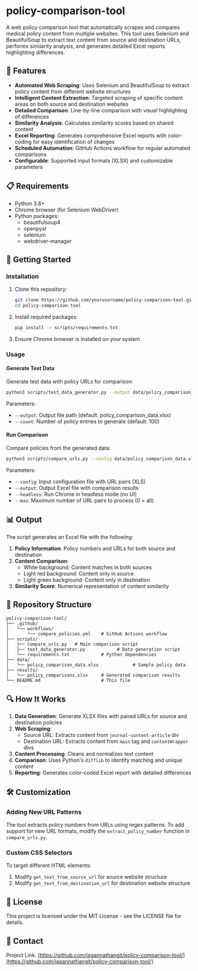 # policy-comparison-tool

A web policy comparison tool that automatically scrapes and compares medical policy content from multiple websites. This tool uses Selenium and BeautifulSoup to extract text content from source and destination URLs, performs similarity analysis, and generates detailed Excel reports highlighting differences.

## 🌟 Features

- **Automated Web Scraping**: Uses Selenium and BeautifulSoup to extract policy content from different website structures
- **Intelligent Content Extraction**: Targeted scraping of specific content areas on both source and destination websites
- **Detailed Comparison**: Line-by-line comparison with visual highlighting of differences
- **Similarity Analysis**: Calculates similarity scores based on shared content
- **Excel Reporting**: Generates comprehensive Excel reports with color-coding for easy identification of changes
- **Scheduled Automation**: GitHub Actions workflow for regular automated comparisons
- **Configurable**: Supported input formats (XLSX) and customizable parameters

## 📋 Requirements

- Python 3.8+
- Chrome browser (for Selenium WebDriver)
- Python packages:
  - beautifulsoup4
  - openpyxl
  - selenium
  - webdriver-manager

## 🚀 Getting Started

### Installation

1. Clone this repository:

   ```bash
   git clone https://github.com/yourusername/policy-comparison-tool.git
   cd policy-comparison-tool
   ```

2. Install required packages:

   ```bash
   pip install -r scripts/requirements.txt
   ```

3. Ensure Chrome browser is installed on your system

### Usage

#### Generate Test Data

Generate test data with policy URLs for comparison:

```bash
python3 scripts/test_data_generator.py --output data/policy_comparison_data.xlsx --count 5
```

Parameters:

- `--output`: Output file path (default: policy_comparison_data.xlsx)
- `--count`: Number of policy entries to generate (default: 100)

#### Run Comparison

Compare policies from the generated data:

```bash
python3 scripts/compare_urls.py --config data/policy_comparison_data.xlsx --output results/policy_comparisons.xlsx --max 2
```

Parameters:

- `--config`: Input configuration file with URL pairs (XLS)
- `--output`: Output Excel file with comparison results
- `--headless`: Run Chrome in headless mode (no UI)
- `--max`: Maximum number of URL pairs to process (0 = all)

## 📊 Output

The script generates an Excel file with the following:

1. **Policy Information**: Policy numbers and URLs for both source and destination
2. **Content Comparison**:
   - White background: Content matches in both sources
   - Light red background: Content only in source
   - Light green background: Content only in destination
3. **Similarity Score**: Numerical representation of content similarity

## 📂 Repository Structure

```
policy-comparison-tool/
├── .github/
│   └── workflows/
│       └── compare_policies.yml    # GitHub Actions workflow
├── scripts/
│   ├── compare_urls.py   # Main comparison script
│   ├── test_data_generator.py            # Data generation script
│   └── requirements.txt            # Python dependencies
├── data/
│   └── policy_comparison_data.xlsx             # Sample policy data
├── results/
│   └── policy_comparisons.xlsx     # Generated comparison results
└── README.md                       # This file
```

## 🔍 How It Works

1. **Data Generation**: Generate XLSX files with paired URLs for source and destination policies
2. **Web Scraping**:
   - Source URL: Extracts content from `journal-content-article` div
   - Destination URL: Extracts content from `main` tag and `contentWrapper` divs
3. **Content Processing**: Cleans and normalizes text content
4. **Comparison**: Uses Python's `difflib` to identify matching and unique content
5. **Reporting**: Generates color-coded Excel report with detailed differences

## 🛠️ Customization

### Adding New URL Patterns

The tool extracts policy numbers from URLs using regex patterns. To add support for new URL formats, modify the `extract_policy_number` function in `compare_urls.py`.

### Custom CSS Selectors

To target different HTML elements:

1. Modify `get_text_from_source_url` for source website structure
2. Modify `get_text_from_destination_url` for destination website structure

## 📝 License

This project is licensed under the MIT License - see the LICENSE file for details.

## 📧 Contact

Project Link: [https://github.com/jagannathangit/policy-comparison-tool/](https://github.com/jagannathangit/policy-comparison-tool/)

